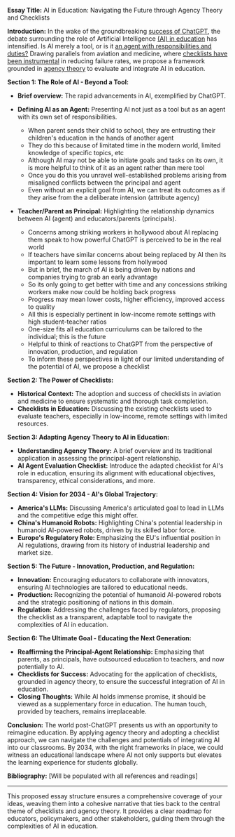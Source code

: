 **Essay Title:** 
AI in Education: Navigating the Future through Agency Theory and Checklists

**Introduction:** 
In the wake of the groundbreaking [success of ChatGPT](https://www.demandsage.com/wp-content/uploads/2023/09/Road-To-100-Million-Users-For-Various-Platforms.png), the debate surrounding the role of Artificial Intelligence [(AI) in education](https://www.unesco.org/en/articles/generative-artificial-intelligence-education-what-are-opportunities-and-challenges) has intensified. Is AI merely a tool, or is it [an agent with responsibilities and duties?](https://www.youtube.com/watch?v=b2uEAgLeOzA) Drawing parallels from aviation and medicine, where [checklists have been instrumental](https://www.newyorker.com/magazine/2007/12/10/the-checklist) in reducing failure rates, we propose a framework grounded in [agency theory](https://upload.wikimedia.org/wikipedia/commons/thumb/1/1a/Principal–agent_problem_variantion_1.svg/320px-Principal–agent_problem_variantion_1.svg.png) to evaluate and integrate AI in education.

**Section 1: The Role of AI - Beyond a Tool:** 
- **Brief overview:** The rapid advancements in AI, exemplified by ChatGPT.
- **Defining AI as an Agent:** Presenting AI not just as a tool but as an agent with its own set of responsibilities.
  - When parent sends their child to school, they are entrusting their children's education in the hands of another agent
  - They do this because of limitated time in the modern world, limited knowledge of specific topics, etc
  - Although AI may not be able to initiate goals and tasks on its own, it is more helpful to think of it as an agent rather than mere tool
  - Once you do this you unravel well-established problems arising from misaligned conflicts between the principal and agent
  - Even without an explicit goal from AI, we can treat its outcomes as if they arise from the a deliberate intension (attribute agency)
    
- **Teacher/Parent as Principal:** Highlighting the relationship dynamics between AI (agent) and educators/parents (principals).
  - Concerns among striking workers in hollywood about AI replacing them speak to how powerful ChatGPT is perceived to be in the real world
  - If teachers have similar concerns about being replaced by AI then its important to learn some lessons from hollywood
  - But in brief, the march of AI is being driven by nations and companies trying to grab an early advantage
  - So its only going to get better with time and any concessions striking workers make now could be holding back progress
  - Progress may mean lower costs, higher efficiency, improved access to quality
  - All this is especially pertinent in low-income remote settings with high student-teacher ratios
  - One-size fits all education curriculums can be tailored to the individual; this is the future
  - Helpful to think of reactions to ChatGPT from the perspective of innovation, production, and regulation
  - To inform these perspectives in light of our limited understanding of the potential of AI, we propose a checklist

**Section 2: The Power of Checklists:** 
- **Historical Context:** The adoption and success of checklists in aviation and medicine to ensure systematic and thorough task completion.
- **Checklists in Education:** Discussing the existing checklists used to evaluate teachers, especially in low-income, remote settings with limited resources.

**Section 3: Adapting Agency Theory to AI in Education:** 
- **Understanding Agency Theory:** A brief overview and its traditional application in assessing the principal-agent relationship.
- **AI Agent Evaluation Checklist:** Introduce the adapted checklist for AI's role in education, ensuring its alignment with educational objectives, transparency, ethical considerations, and more.

**Section 4: Vision for 2034 - AI's Global Trajectory:** 
- **America's LLMs:** Discussing America's articulated goal to lead in LLMs and the competitive edge this might offer.
- **China's Humanoid Robots:** Highlighting China's potential leadership in humanoid AI-powered robots, driven by its skilled labor force.
- **Europe's Regulatory Role:** Emphasizing the EU's influential position in AI regulations, drawing from its history of industrial leadership and market size.

**Section 5: The Future - Innovation, Production, and Regulation:** 
- **Innovation:** Encouraging educators to collaborate with innovators, ensuring AI technologies are tailored to educational needs.
- **Production:** Recognizing the potential of humanoid AI-powered robots and the strategic positioning of nations in this domain.
- **Regulation:** Addressing the challenges faced by regulators, proposing the checklist as a transparent, adaptable tool to navigate the complexities of AI in education.

**Section 6: The Ultimate Goal - Educating the Next Generation:** 
- **Reaffirming the Principal-Agent Relationship:** Emphasizing that parents, as principals, have outsourced education to teachers, and now potentially to AI. 
- **Checklists for Success:** Advocating for the application of checklists, grounded in agency theory, to ensure the successful integration of AI in education.
- **Closing Thoughts:** While AI holds immense promise, it should be viewed as a supplementary force in education. The human touch, provided by teachers, remains irreplaceable.

**Conclusion:** 
The world post-ChatGPT presents us with an opportunity to reimagine education. By applying agency theory and adopting a checklist approach, we can navigate the challenges and potentials of integrating AI into our classrooms. By 2034, with the right frameworks in place, we could witness an educational landscape where AI not only supports but elevates the learning experience for students globally.

**Bibliography:** 
[Will be populated with all references and readings]

---

This proposed essay structure ensures a comprehensive coverage of your ideas, weaving them into a cohesive narrative that ties back to the central theme of checklists and agency theory. It provides a clear roadmap for educators, policymakers, and other stakeholders, guiding them through the complexities of AI in education.
